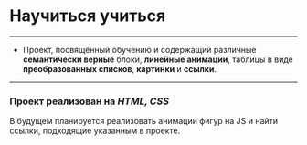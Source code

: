 # Научиться учиться
------
* Проект, посвящённый обучению и содержащий различные __семантически верные__ блоки, __линейные анимации__, таблицы в виде __преобразованных списков__, __картинки__ и __ссылки__.
------
### Проект реализован на *HTML, CSS*
В будущем планируется реализовать анимации фигур на JS и найти ссылки, подходящие указанным в проекте.
